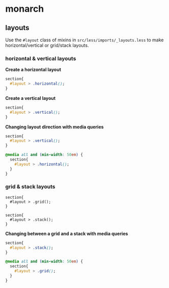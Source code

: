 # monarch

## layouts

Use the `#layout` class of mixins in `src/less/imports/_layouts.less` to make horizontal/vertical or grid/stack layouts.

### horizontal & vertical layouts

**Create a horizontal layout**
```css
section{
  #layout > .horizontal();
}
```

**Create a vertical layout**
```css
section{
  #layout > .vertical();
}
```

**Changing layout direction with media queries**
```css
section{
  #layout > .vertical();
}

@media all and (min-width: 50em) {
  section{
    #layout > .horizontal();
  }
}
```

### grid & stack layouts

```
section{
  #layout > .grid();
}
```

```
section{
  #layout > .stack();
}
```

**Changing between a grid and a stack with media queries**
```css
section{
  #layout > .stack();
}

@media all and (min-width: 50em) {
  section{
    #layout > .grid();
  }
}
```
